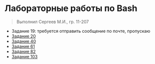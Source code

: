 # Лабораторные работы по Bash
> Выполнил Сергеев М.И., гр. 11-207

* Задание 19: требуется отправить сообщение по почте, пропускаю
* [Задание 20](task20/README.md)
* [Задание 40](task40/README.md)
* [Задание 61](task61/README.md)
* [Задание 82](task82/README.md)
* [Задание 103](task103/README.md)

